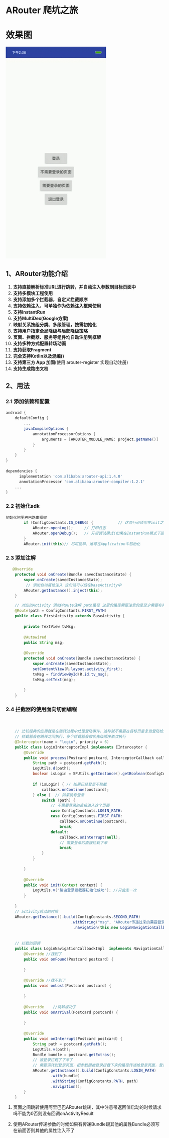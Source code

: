 
# ARouter 爬坑之旅


# 效果图
<img src="icon.gif" width="320px"/>

## 1、ARouter功能介绍
1. **支持直接解析标准URL进行跳转，并自动注入参数到目标页面中**
2. **支持多模块工程使用**
3. **支持添加多个拦截器，自定义拦截顺序**
4. **支持依赖注入，可单独作为依赖注入框架使用**
5. **支持InstantRun**
6. **支持MultiDex(Google方案)**
7. **映射关系按组分类、多级管理，按需初始化**
8. **支持用户指定全局降级与局部降级策略**
9. **页面、拦截器、服务等组件均自动注册到框架**
10. **支持多种方式配置转场动画**
11. **支持获取Fragment**
12. **完全支持Kotlin以及混编()**
13. **支持第三方 App 加固**(使用 arouter-register 实现自动注册)
14. **支持生成路由文档**

## 2、用法
### 2.1 添加依赖和配置
```gradle
android {
    defaultConfig {
        ...
        javaCompileOptions {
            annotationProcessorOptions {
                arguments = [AROUTER_MODULE_NAME: project.getName()]
            }
        }
    }
}

dependencies {
      implementation 'com.alibaba:arouter-api:1.4.0'
      annotationProcessor 'com.alibaba:arouter-compiler:1.2.1'
    ...
}
```

### 2.2 初始化sdk
```java
初始化阿里巴巴路由框架
        if (ConfigConstants.IS_DEBUG) {           // 这两行必须写在init之前，否则这些配置在init过程中将无效
            ARouter.openLog();     // 打印日志
            ARouter.openDebug();   // 开启调试模式(如果在InstantRun模式下运行，必须开启调试模式！线上版本需要关闭,否则有安全风险)
        }
        ARouter.init(this)// 尽可能早，推荐在Application中初始化
```


### 2.3 添加注解
```java
   @Override
    protected void onCreate(Bundle savedInstanceState) {
        super.onCreate(savedInstanceState);
         // 添加自动属性注入 这句话可以放在baseActivity中
        ARouter.getInstance().inject(this);
    }
```
```java
    // 对应的Activity 添加@Route注解 path路径 这里的路径需要注意的是至少需要有两级，/xx/xx
    @Route(path = ConfigConstants.FIRST_PATH)
    public class FirstActivity extends BaseActivity {
    
        private TextView tvMsg;
    
        @Autowired
        public String msg;
    
        @Override
        protected void onCreate(Bundle savedInstanceState) {
            super.onCreate(savedInstanceState);
            setContentView(R.layout.activity_first);
            tvMsg = findViewById(R.id.tv_msg);
            tvMsg.setText(msg);
    
        }
    }
```
### 2.4 拦截器的使用面向切面编程
```java


    // 比较经典的应用就是在跳转过程中处理登陆事件，这样就不需要在目标页重复做登陆检查
    // 拦截器会在跳转之间执行，多个拦截器会按优先级顺序依次执行    
    @Interceptor(name = "login", priority = 6)
    public class LoginInterceptorImpl implements IInterceptor {
        @Override
        public void process(Postcard postcard, InterceptorCallback callback) {
            String path = postcard.getPath();
            LogUtils.d(path);
            boolean isLogin = SPUtils.getInstance().getBoolean(ConfigConstants.SP_IS_LOGIN, false);
    
            if (isLogin) { // 如果已经登录不拦截
                callback.onContinue(postcard);
            } else {  // 如果没有登录
                switch (path) {
                    // 不需要登录的直接进入这个页面
                    case ConfigConstants.LOGIN_PATH:
                    case ConfigConstants.FIRST_PATH:
                        callback.onContinue(postcard);
                        break;
                    default:
                        callback.onInterrupt(null);
                        // 需要登录的直接拦截下来
                        break;
                }
            }
    
        }
    
        @Override
        public void init(Context context) {
            LogUtils.v("路由登录拦截器初始化成功"); //只会走一次
        }
    
    }
    // activity启动的时候
    ARouter.getInstance().build(ConfigConstants.SECOND_PATH)
                             .withString("msg", "ARouter传递过来的需要登录的参数msg")
                              .navigation(this,new LoginNavigationCallbackImpl()); // 第二个参数是路由跳转的回调
         
     
    // 拦截的回调
    public class LoginNavigationCallbackImpl  implements NavigationCallback{
        @Override //找到了
        public void onFound(Postcard postcard) {
    
        }
    
        @Override //找不到了
        public void onLost(Postcard postcard) {
    
        }
    
        @Override    //跳转成功了
        public void onArrival(Postcard postcard) {
    
        }
    
        @Override
        public void onInterrupt(Postcard postcard) {
            String path = postcard.getPath();
            LogUtils.v(path);
            Bundle bundle = postcard.getExtras();
            // 被登录拦截了下来了 
            // 需要调转到登录页面，把参数跟被登录拦截下来的路径传递给登录页面，登录成功后再进行跳转被拦截的页面
            ARouter.getInstance().build(ConfigConstants.LOGIN_PATH)
                    .with(bundle)
                    .withString(ConfigConstants.PATH, path)
                    .navigation();
        }
    }


```

1. 页面之间跳转使用阿里巴巴ARouter跳转，其中注意带返回值启动的时候请求吗不能为0否则没有回调onActivityResult

2. 使用ARouter传递参数的时候如果有传递Bundle跟其他的属性Bundle必须写在前面否则其他的属性注入不了





